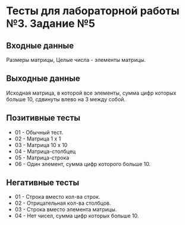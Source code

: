 # Тесты для лабораторной работы №3. Задание №5

## Входные данные
Размеры матрицы,
Целые числа - элементы матрицы.

## Выходные данные
Исходная матрица, в которой все элементы, сумма цифр которых больше 10, сдвинуты влево на 3 между собой.

## Позитивные тесты
- 01 - Обычный тест.
- 02 - Матрица 1 х 1
- 03 - Матрица 10 х 10
- 04 - Матрица-столбцец
- 05 - Матрица-строка
- 06 - Один элемент, сумма цифр которого больше 10.

## Негативные тесты
- 01 - Строка вместо кол-ва строк.
- 02 - Отрицательная кол-ва столбцов.
- 03 - Строка вместо элемента матрицы.
- 04 - Нет чисел, сумма цифр которых больше 10.